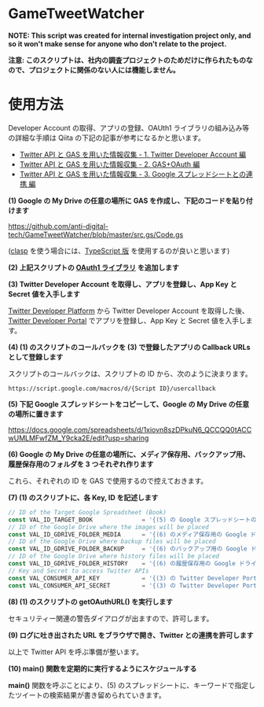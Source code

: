 # GameTweetWatcher

**NOTE: This script was created for internal investigation project only, and so it won't make sense for anyone who don't relate to the project.**

**注意: このスクリプトは、社内の調査プロジェクトのためだけに作られたものなので、プロジェクトに関係のない人には機能しません。**

# 使用方法

Developer Account の取得、アプリの登録、OAUth1 ライブラリの組み込み等の詳細な手順は Qiita の下記の記事が参考になるかと思います。

* [Twitter API と GAS を用いた情報収集 - 1. Twitter Developer Account 編](https://qiita.com/anti-digital/items/5f085d8d7361785f7def)
* [Twitter API と GAS を用いた情報収集 - 2. GAS+OAuth 編](https://qiita.com/anti-digital/items/acbd70b3ecedc6ff0b38)
* [Twitter API と GAS を用いた情報収集 - 3. Google スプレッドシートとの連携 編](https://qiita.com/anti-digital/items/f7d6de42974066ad1f25)

**(1) Google の My Drive の任意の場所に GAS を作成し、下記のコードを貼り付けます**

https://github.com/anti-digital-tech/GameTweetWatcher/blob/master/src.gs/Code.gs

([clasp](https://github.com/google/clasp) を使う場合には、[TypeScript 版](https://github.com/anti-digital-tech/GameTweetWatcher/blob/master/src/Code.ts) を使用するのが良いと思います)

**(2) 上記スクリプトの [OAuth1 ライブラリ](https://github.com/googleworkspace/apps-script-oauth1) を追加します**

**(3) Twitter Developer Account を取得し、アプリを登録し、App Key と Secret 値を入手します**

[Twitter Developer Platform](https://developer.twitter.com/en/apply-for-access) から Twitter Developer Account を取得した後、
[Twitter Developer Portal](https://developer.twitter.com/en/portal) でアプリを登録し、App Key と Secret 値を入手します。

**(4) (1) のスクリプトのコールバックを (3) で登録したアプリの Callback URLs として登録します**

スクリプトのコールバックは、スクリプトの ID から、次のように決まります。

`https://script.google.com/macros/d/{Script ID}/usercallback`

**(5) 下記 Google スプレッドシートをコピーして、Google の My Drive の任意の場所に置きます**

https://docs.google.com/spreadsheets/d/1xiovn8szDPkuN6_QCCQQ0tACCwUMLMFwfZM_Y9cka2E/edit?usp=sharing

**(6) Google の My Drive の任意の場所に、メディア保存用、バックアップ用、履歴保存用のフォルダを 3 つそれぞれ作ります**

これら、それぞれの ID を GAS で使用するので控えておきます。

**(7) (1) のスクリプトに、各 Key, ID を記述します**

```JavaScript
// ID of the Target Google Spreadsheet (Book)
const VAL_ID_TARGET_BOOK              = '{(5) の Google スプレッドシートの ID}';
// ID of the Google Drive where the images will be placed
const VAL_ID_GDRIVE_FOLDER_MEDIA      = '{(6) のメディア保存用の Google ドライブ上のフォルダの ID}';
// ID of the Google Drive where backup files will be placed
const VAL_ID_GDRIVE_FOLDER_BACKUP     = '{(6) のバックアップ用の Google ドライブ上のフォルダの ID}';
// ID of the Google Drive where history files will be placed
const VAL_ID_GDRIVE_FOLDER_HISTORY    = '{(6) の履歴保存用の Google ドライブ上のフォルダの ID}';
// Key and Secret to access Twitter APIs
const VAL_CONSUMER_API_KEY            = '{(3) の Twitter Developer Portal で取得した API Key}';
const VAL_CONSUMER_API_SECRET         = '{(3) の Twitter Developer Portal で取得した API Secret Key}';
```

**(8) (1) のスクリプトの getOAuthURL() を実行します**

セキュリティー関連の警告ダイアログが出ますので、許可します。

**(9) ログに吐き出された URL をブラウザで開き、Twitter との連携を許可します**

以上で Twitter API を呼ぶ準備が整います。

**(10) main() 関数を定期的に実行するようにスケジュールする**

**main()** 関数を呼ぶことにより、(5) のスプレッドシートに、キーワードで指定したツイートの検索結果が書き留められていきます。
